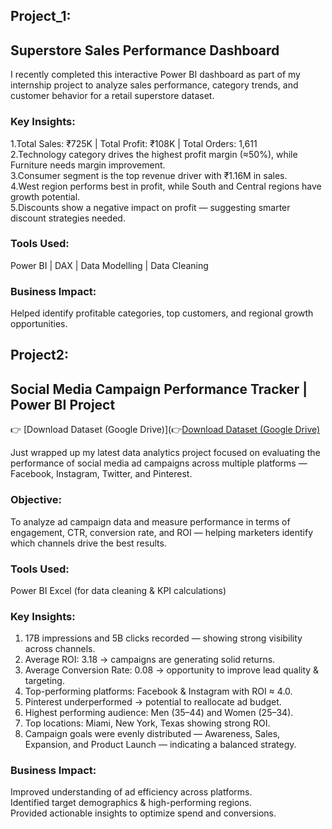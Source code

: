 ## Project_1: 
## Superstore Sales Performance Dashboard
I recently completed this interactive Power BI dashboard as part of my internship project to analyze sales performance, category trends, and customer behavior for a retail superstore dataset.

### Key Insights:
1.Total Sales: ₹725K | Total Profit: ₹108K | Total Orders: 1,611    
2.Technology category drives the highest profit margin (≈50%), while Furniture needs margin improvement.    
3.Consumer segment is the top revenue driver with ₹1.16M in sales.    
4.West region performs best in profit, while South and Central regions have growth potential.     
5.Discounts show a negative impact on profit — suggesting smarter discount strategies needed.     

### Tools Used: 
Power BI | DAX | Data Modelling | Data Cleaning
### Business Impact: 
Helped identify profitable categories, top customers, and regional growth opportunities.



## Project2:
## Social Media Campaign Performance Tracker | Power BI Project
👉 [Download Dataset (Google Drive)](👉[Download Dataset (Google Drive)](https://docs.google.com/spreadsheets/d/1G2Gpy4lp3Ibki2HcwFdChiOq8jgAvTkh/edit?usp=sharing&ouid=116810806532204088720&rtpof=true&sd=true)

Just wrapped up my latest data analytics project focused on evaluating the performance of social media ad campaigns across multiple platforms — Facebook, Instagram, Twitter, and Pinterest.

### Objective:
To analyze ad campaign data and measure performance in terms of engagement, CTR, conversion rate, and ROI — helping marketers identify which channels drive the best results.

### Tools Used:
Power BI
Excel (for data cleaning & KPI calculations)

### Key Insights:  
1. 17B impressions and 5B clicks recorded — showing strong visibility across channels.   
2. Average ROI: 3.18 → campaigns are generating solid returns.    
3. Average Conversion Rate: 0.08 → opportunity to improve lead quality & targeting.   
4. Top-performing platforms: Facebook & Instagram with ROI ≈ 4.0.   
5. Pinterest underperformed → potential to reallocate ad budget.   
6. Highest performing audience: Men (35–44) and Women (25–34).   
7. Top locations: Miami, New York, Texas showing strong ROI.   
8. Campaign goals were evenly distributed — Awareness, Sales, Expansion, and Product Launch — indicating a balanced strategy.  

### Business Impact:  
Improved understanding of ad efficiency across platforms.   
Identified target demographics & high-performing regions.  
Provided actionable insights to optimize spend and conversions.                   




